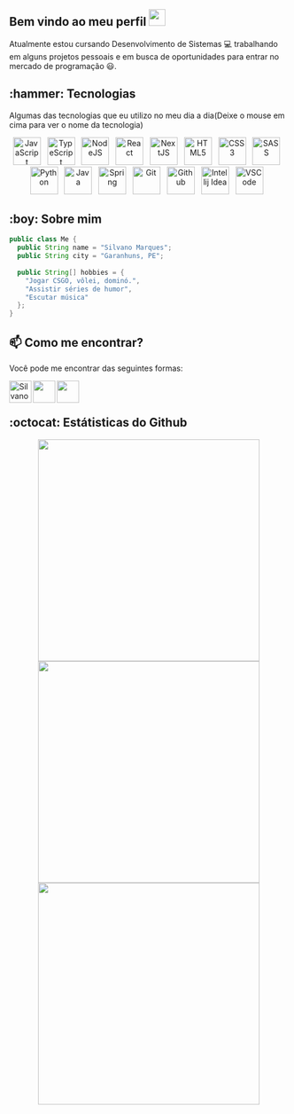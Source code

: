 <h2>Bem vindo ao meu perfil <img width="30" src="https://camo.githubusercontent.com/e8e7b06ecf583bc040eb60e44eb5b8e0ecc5421320a92929ce21522dbc34c891/68747470733a2f2f6d656469612e67697068792e636f6d2f6d656469612f6876524a434c467a6361737252346961377a2f67697068792e676966" /></h2>

Atualmente estou cursando Desenvolvimento de Sistemas 💻 trabalhando em alguns projetos pessoais e em busca de oportunidades para entrar no mercado de programação 😃.

<p>
  
  <h2>:hammer: Tecnologias</h2>
  <p>Algumas das tecnologias que eu utilizo no meu dia a dia(Deixe o mouse em cima para ver o nome da tecnologia)</p>
  
   <p align="center" width="500">
      <img title="JavaScript" width=50 src="https://cdn.jsdelivr.net/gh/devicons/devicon/icons/javascript/javascript-original.svg" />&nbsp;&nbsp; 
       <img title="TypeScript" width=50 src="https://cdn.jsdelivr.net/gh/devicons/devicon/icons/typescript/typescript-original.svg" />&nbsp;&nbsp; 
       <img title="NodeJS" width=50 src="https://cdn.jsdelivr.net/gh/devicons/devicon/icons/nodejs/nodejs-original.svg" />&nbsp;&nbsp; 
       <img title="React" width=50 src="https://cdn.jsdelivr.net/gh/devicons/devicon/icons/react/react-original.svg" />&nbsp;&nbsp;
       <img title="NextJS" width=50 src="https://cdn.jsdelivr.net/gh/devicons/devicon/icons/nextjs/nextjs-original.svg" />&nbsp;&nbsp;
       <img title="HTML5" width=50 src="https://cdn.jsdelivr.net/gh/devicons/devicon/icons/html5/html5-original.svg" />&nbsp;&nbsp;
       <img title="CSS3" width=50 src="https://cdn.jsdelivr.net/gh/devicons/devicon/icons/css3/css3-original.svg" />&nbsp;&nbsp; 
       <img title="SASS" width=50 src="https://cdn.jsdelivr.net/gh/devicons/devicon/icons/sass/sass-original.svg" />&nbsp;&nbsp;
       <img title="Python" width=50 src="https://cdn.jsdelivr.net/gh/devicons/devicon/icons/python/python-original.svg" />&nbsp;&nbsp;
       <img title="Java" width=50 src="https://cdn.jsdelivr.net/gh/devicons/devicon/icons/java/java-original.svg" />&nbsp;&nbsp; 
       <img title="Spring" width=50 src="https://cdn.jsdelivr.net/gh/devicons/devicon/icons/spring/spring-original.svg" />&nbsp;&nbsp; 
       <img title="Git" width=50 src="https://cdn.jsdelivr.net/gh/devicons/devicon/icons/git/git-original.svg" />&nbsp;&nbsp; 
       <img title="Github" width=50 src="https://cdn.jsdelivr.net/gh/devicons/devicon/icons/github/github-original.svg" />&nbsp;&nbsp;
       <img title="Intellij Idea" width=50 src="https://cdn.jsdelivr.net/gh/devicons/devicon/icons/intellij/intellij-original.svg" />&nbsp;&nbsp; 
       <img title="VSCode" width=50 src="https://cdn.jsdelivr.net/gh/devicons/devicon/icons/vscode/vscode-original.svg" />&nbsp;&nbsp;
   </p>
<p>

<h2>:boy: Sobre mim</h2>
  
```java
public class Me {
  public String name = "Silvano Marques";
  public String city = "Garanhuns, PE";
  
  public String[] hobbies = {
    "Jogar CSGO, vôlei, dominó.", 
    "Assistir séries de humor", 
    "Escutar música"
  };
}
``` 

<h2>📫 Como me encontrar?</h2>
<p>Você pode me encontrar das seguintes formas:</p>

<a href="https://www.linkedin.com/in/silvano-marques-8b964a210/">
    <img align="left" alt="Silvano LinkedIn" width="40px" src="https://raw.githubusercontent.com/peterthehan/peterthehan/master/assets/linkedin.svg" />
</a>
  
<a href="mailto:silvanosilvino@hotmail.com/">
    <img align="left" width="40px" src="https://www.svgrepo.com/show/2494/email.svg" />
</a>


<a href="https://silvanomarques.vercel.app/">
    <img align="left" width="40px" src="https://www.svgrepo.com/show/474386/internet.svg" />
</a>
  
<br />
<br />

<h2>:octocat: Estátisticas do Github</h2>

<p align="center" >
  <img width=400 src="https://github-readme-streak-stats.herokuapp.com/?user=SilvanoGPM&theme=dracula&hide_border=true"/> <br />
  <img width=400 src="https://github-readme-stats.vercel.app/api/top-langs/?username=SilvanoGPM&show_icons=true&theme=dracula&layout=compact" /> <br />
  <img width=400 src="https://github-readme-stats.vercel.app/api?username=SilvanoGPM&show_icons=true&theme=dracula" />
</p>
